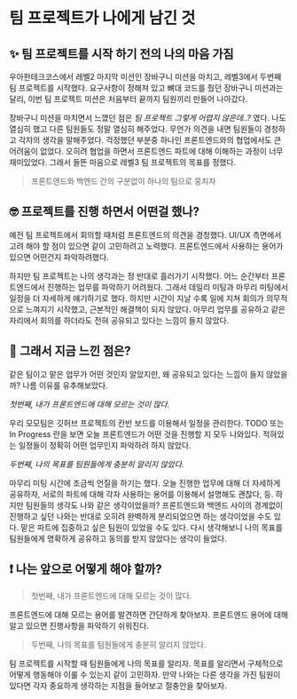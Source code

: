 # 팀 프로젝트가 나에게 남긴 것

## ✨ 팀 프로젝트를 시작 하기 전의 나의 마음 가짐

우아한테크코스에서 레벨2 마지막 미션인 장바구니 미션을 마치고, 레벨3에서 두번째 팀 프로젝트를 시작했다. 요구사항이 정해져 있고 뼈대 코드를 줬던 장바구니 미션과는 달리, 이번 팀 프로젝트 미션은 처음부터 끝까지 팀원끼리 만들어 나아갔다.

장바구니 미션을 마치면서 느꼈던 점은 *팀 프로젝트 그렇게 어렵지 않은데..?* 였다. 나도 열심히 했고 다른 팀원들도 정말 열심히 해주었다. 무언가 의견을 내면 팀원들이 경청하고 각자의 생각을 말해주었다. 걱정했던 부분중 하나인 프론트엔드와의 협업에서도 큰 어려움이 없었다. 오히려 협업을 하면서 프론트엔드 파트에 대해 이해하는 과정이 너무 재미있었다. 그래서 들뜬 마음으로 레벨3 팀 프로젝트의 목표를 정했다.

> 프론트엔드와 백엔드 간의 구분없이 하나의 팀으로 뭉치자
>

## 🤓 프로젝트를 진행 하면서 어떤걸 했나?

예전 팀 프로젝트에서 회의할 때처럼 프론트엔드의 의견을 경청했다. UI/UX 측면에서 고려 해야 할 점이 있으면 같이 고민하려고 노력했다. 프론트엔드에서 사용하는 용어가 있으면 어떤건지 파악하려했다.

하지만 팀 프로젝트는 나의 생각과는 정 반대로 흘러가기 시작했다. 어느 순간부터 프론트엔드에서 진행하는 업무를 파악하기 어려웠다. 그래서 데일리 미팅과 마무리 미팅에서 일정을 더 자세하게 얘기하기로 했다. 하지만 시간이 지날 수록 일에 지쳐 회의가 의무적으로 느껴지기 시작했고, 근본적인 해결책이 되지 않았다. 아무리 업무를 공유하고 같은 자리에서 회의를 하더라도 전혀 공유되고 있다는 느낌이 들지 않았다.

## 🤔 그래서 지금 느낀 점은?

같은 팀이고 맡은 업무가 어떤 것인지 알았지만, 왜 공유되고 있다는 느낌이 들지 않았을까? 나름 이유를 유추해보았다.

*첫번째, 내가 프론트엔드에 대해 모르는 것이 많다.*

우리 모모팀은 깃허브 프로젝트의 칸반 보드를 이용해서 일정을 관리한다. TODO 또는 In Progress 란을 보면 오늘 프론트엔드가 어떤 것을 진행할 지 모두 나와있다. 적혀있는 일정들이 정확히 어떤 업무인지 파악하려 하지 않았다.

*두번째, 나의 목표를 팀원들에게 충분히 알리지 않았다.*

마무리 미팅 시간에 조금씩 언질을 하기는 했다. 오늘 진행한 업무에 대해 더 자세하게 공유하자, 서로의 파트에 대해 각자 사용하는 용어를 이용해서 설명해도 괜찮다, 등. 하지만 팀원들의 생각도 나와 같은 생각이었을까? 프론트엔드와 백엔드 사이의 경계없이 진행하고 싶던 나와는 반대로 오히려 완벽하게 분리되었으면 하는 생각이었을 수도 있다. 맡은 파트에 집중하고 싶은 팀원이 있었을 수도 있다. 다시 생각해보니 나의 목표를 팀원들에게 명확하게 공유하고 동의를 받지 않았다는 생각이 들었다.

## ❗️ 나는 앞으로 어떻게 해야 할까?

> 첫번째, 내가 프론트엔드에 대해 모르는 것이 많다.

프론트엔드에 대해 모르는 용어를 발견하면 간단하게 찾아보자. 프론트엔드 용어에 대해 알고 있으면 진행사항을 파악하기 쉬워진다.

> 두번째, 나의 목표를 팀원들에게 충분히 알리지 않았다.

팀 프로젝트를 시작할 때 팀원들에게 나의 목표를 알리자. 목표를 알리면서 구체적으로 어떻게 행동해야 이룰 수 있는지 같이 고민하자. 만약 나와는 다른 생각을 가진 팀원이 있다면 각자 중요하게 생각하는 지점을 들어보고 절충안을 찾아보자.